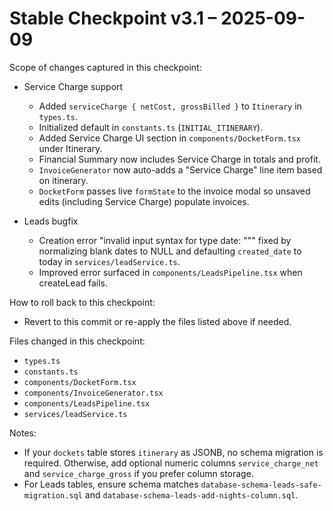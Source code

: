 # Stable Checkpoint v3.1 – 2025-09-09

Scope of changes captured in this checkpoint:

- Service Charge support
  - Added `serviceCharge { netCost, grossBilled }` to `Itinerary` in `types.ts`.
  - Initialized default in `constants.ts` (`INITIAL_ITINERARY`).
  - Added Service Charge UI section in `components/DocketForm.tsx` under Itinerary.
  - Financial Summary now includes Service Charge in totals and profit.
  - `InvoiceGenerator` now auto-adds a "Service Charge" line item based on itinerary.
  - `DocketForm` passes live `formState` to the invoice modal so unsaved edits (including Service Charge) populate invoices.

- Leads bugfix
  - Creation error "invalid input syntax for type date: \"\"" fixed by normalizing blank dates to NULL and defaulting `created_date` to today in `services/leadService.ts`.
  - Improved error surfaced in `components/LeadsPipeline.tsx` when createLead fails.

How to roll back to this checkpoint:
- Revert to this commit or re-apply the files listed above if needed.

Files changed in this checkpoint:
- `types.ts`
- `constants.ts`
- `components/DocketForm.tsx`
- `components/InvoiceGenerator.tsx`
- `components/LeadsPipeline.tsx`
- `services/leadService.ts`

Notes:
- If your `dockets` table stores `itinerary` as JSONB, no schema migration is required. Otherwise, add optional numeric columns `service_charge_net` and `service_charge_gross` if you prefer column storage.
- For Leads tables, ensure schema matches `database-schema-leads-safe-migration.sql` and `database-schema-leads-add-nights-column.sql`.

